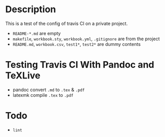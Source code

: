 # Description

This is a test of the config of travis CI on a private project.

- `README-*.md` are empty
- `makefile`, `workbook.sty`, `workbook.yml`, `.gitignore` are from the project
- `README.md`, `workbook.csv`, `test1*`, `test2*` are dummy contents

# Testing Travis CI With Pandoc and TeXLive

- pandoc convert `.md` to `.tex` & `.pdf`
- latexmk compile `.tex` to `.pdf`

# Todo

- `lint`
